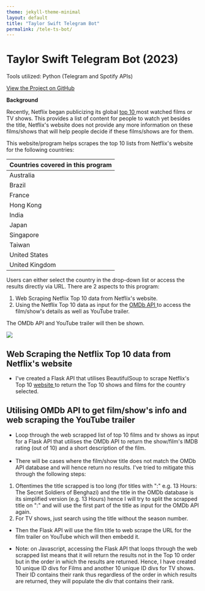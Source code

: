 ```yaml
---
theme: jekyll-theme-minimal
layout: default
title: "Taylor Swift Telegram Bot"
permalink: /tele-ts-bot/
---
```


# Taylor Swift Telegram Bot (2023)

Tools utilized: Python (Telegram and Spotify APIs)

<link rel="stylesheet" href="https://cdnjs.cloudflare.com/ajax/libs/font-awesome/4.7.0/css/font-awesome.min.css">

<p class="view"><a href="https://github.com/domteo95/tele-ts-bot"><i class="fa fa-github" style="font-size:24px"></i>  View the Project on GitHub</a></p>

**Background**

Recently, Netflix began publicizing its global <a href="https://top10.netflix.com/united-states"> top 10 </a> most watched films or TV shows. This provides a list of content for people to watch yet besides the title, Netflix's website does not provide any more information on these films/shows that will help people decide if these films/shows are for them.

This website/program helps scrapes the top 10 lists from Netflix's website for the following countries:

| Countries covered in this program |
| --------------------------------- |
| Australia                         |
| Brazil                            |
| France                            |
| Hong Kong                         |
| India                             |
| Japan                             |
| Singapore                         |
| Taiwan                            |
| United States                     |
| United Kingdom                    |

Users can either select the country in the drop-down list or access the results directly via URL. There are 2 aspects to this program:

1. Web Scraping Netflix Top 10 data from Netflix's website.
2. Using the Netflix Top 10 data as input for the <a href="https://www.omdbapi.com"> OMDb API </a> to access the film/show's details as well as YouTube trailer.

The OMDb API and YouTube trailer will then be shown.

<img src="/assets/img/netflix-top-10.gif">

## Web Scraping the Netflix Top 10 data from Netflix's website

- I've created a Flask API that utilises BeautifulSoup to scrape Netflix's Top 10 <a href="https://top10.netflix.com/united-states"> website </a> to return the Top 10 shows and films for the country selected.

## Utilising OMDb API to get film/show's info and web scraping the YouTube trailer

- Loop through the web scrapped list of top 10 films and tv shows as input for a Flask API that utilises the OMDb API to return the show/film's IMDB rating (out of 10) and a short description of the film. <br><br>
- There will be cases where the film/show title does not match the OMDb API database and will hence return no results. I've tried to mitigate this through the following steps:

1. Oftentimes the title scrapped is too long (for titles with ":" e.g. 13 Hours: The Secret Soldiers of Benghazi) and the title in the OMDb database is its simplified version (e.g. 13 Hours) hence I will try to split the scrapped title on ":" and will use the first part of the title as input for the OMDb API again.
2. For TV shows, just search using the title without the season number.

- Then the Flask API will use the film title to web scrape the URL for the film trailer on YouTube which will then embedd it.

- Note: on Javascript, accessing the Flask API that loops through the web scrapped list means that it will return the results not in the Top 10 order but in the order in which the results are returned. Hence, I have created 10 unique ID divs for Films and another 10 unique ID divs for TV shows. Their ID contains their rank thus regardless of the order in which results are returned, they will populate the div that contains their rank.
